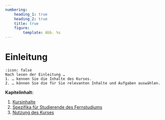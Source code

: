 ```yaml
---
numbering:
    heading_1: true
    heading_2: true
    title: true
    figure:
        template: Abb. %s
---
```


# Einleitung

```{seealso} 🎓 Lernziele
:icon: false
Nach lesen der Einleitung …
1. … kennen Sie die Inhalte des Kurses.
2. … können Sie die für Sie relevanten Inhalte und Aufgaben auswählen.
```

**Kapitelinhalt:**

1. [Kursinhalte](./Kursinhalte.md)
2. [Spezifika für Studierende des Fernstudiums](./Spezifika_Fernstudium.md)
3. [Nutzung des Kurses](./Nutzung_des_Kurses.md)
